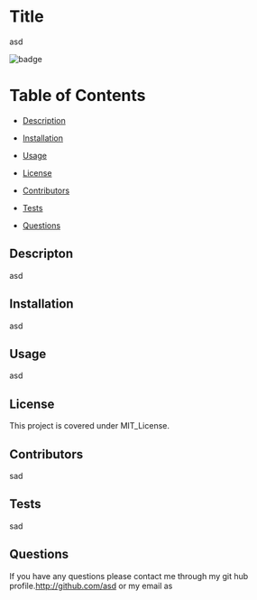 # Title
asd

![badge](https://img.shields.io/badge/license-MIT_License-brightgreen)

# Table of Contents

- [Description](#Description)

- [Installation](#Installation)

- [Usage](#Usage)

- [License](#License)

- [Contributors](#Contributors)

- [Tests](#Tests)

- [Questions](#Questions)

 ## Descripton
 asd

 ## Installation
 asd

 ## Usage
 asd

 ## License
 This project is covered under MIT_License.
 
 ## Contributors
 sad

 ## Tests
 sad

 ## Questions 
 If you have any questions please contact me through my git hub profile.http://github.com/asd or my email as



